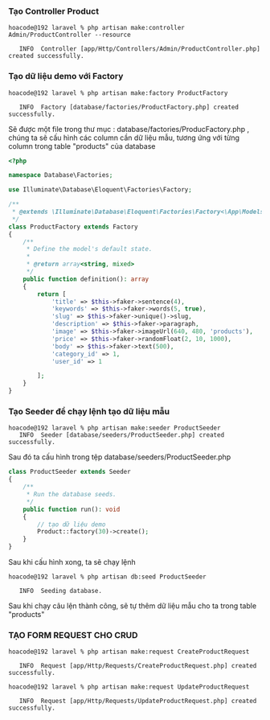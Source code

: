 ### Tạo Controller Product
```
hoacode@192 laravel % php artisan make:controller Admin/ProductController --resource

   INFO  Controller [app/Http/Controllers/Admin/ProductController.php] created successfully.  
```

### Tạo dữ liệu demo với Factory
```
hoacode@192 laravel % php artisan make:factory ProductFactory

   INFO  Factory [database/factories/ProductFactory.php] created successfully.  

```
Sẽ được một file trong thư mục : database/factories/ProducFactory.php , chúng ta sẽ cấu hình các column cần dữ liệu mẫu, tương ứng với từng column trong table "products" của database

```php
<?php

namespace Database\Factories;

use Illuminate\Database\Eloquent\Factories\Factory;

/**
 * @extends \Illuminate\Database\Eloquent\Factories\Factory<\App\Models\Product>
 */
class ProductFactory extends Factory
{
    /**
     * Define the model's default state.
     *
     * @return array<string, mixed>
     */
    public function definition(): array
    {
        return [
            'title' => $this->faker->sentence(4),
            'keywords' => $this->faker->words(5, true),
            'slug' => $this->faker->unique()->slug,
            'description' => $this->faker->paragraph,
            'image' => $this->faker->imageUrl(640, 480, 'products'),
            'price' => $this->faker->randomFloat(2, 10, 1000),
            'body' => $this->faker->text(500),
            'category_id' => 1,
            'user_id' => 1

        ];
    }
}

```

### Tạo Seeder để chạy lệnh tạo dữ liệu mẫu
```
hoacode@192 laravel % php artisan make:seeder ProductSeeder  
   INFO  Seeder [database/seeders/ProductSeeder.php] created successfully.
```
Sau đó ta cấu hình trong tệp database/seeders/ProductSeeder.php 
```php
class ProductSeeder extends Seeder
{
    /**
     * Run the database seeds.
     */
    public function run(): void
    {
        // tạo dữ liệu demo
        Product::factory(30)->create();
    }
}
```
Sau khi cấu hình xong, ta sẽ chạy lệnh 
```
hoacode@192 laravel % php artisan db:seed ProductSeeder

   INFO  Seeding database.  
```
Sau khi chạy câu lện thành công, sẽ tự thêm dữ liệu mẫu cho ta trong table "products"

### TẠO FORM REQUEST CHO CRUD
```
hoacode@192 laravel % php artisan make:request CreateProductRequest

   INFO  Request [app/Http/Requests/CreateProductRequest.php] created successfully.  

hoacode@192 laravel % php artisan make:request UpdateProductRequest

   INFO  Request [app/Http/Requests/UpdateProductRequest.php] created successfully.
```
